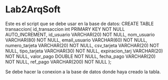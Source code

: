 # Lab2ArqSoft

Este es el script que se debe usar en la base de datos:
CREATE TABLE transaccion(
id_transaccion int PRIMARY KEY NOT NULL AUTO_INCREMENT,
id_usuario VARCHAR(20) NOT NULL,
nom_usuario VARCHAR(80) NOT NULL,
email_usuario VARCHAR(60) NOT NULL,
numero_tarjeta VARCHAR(20) NOT NULL,
csv_tarjeta VARCHAR(20) NOT NULL,
tipo_tarjeta VARCHAR(30) NOT NULL,
expiracion_tarj VARCHAR(20) NOT NULL,
valor_pago DOUBLE NOT NULL,
fecha_pago VARCHAR(20) NOT NULL,
ref_pago VARCHAR(200) NOT NULL
);

Se debe hacer la conexion a la base de datos donde haya creado la tabla.
